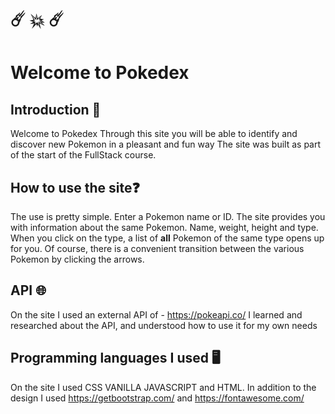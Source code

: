 # ☄️ 💥 ☄️
# Welcome to Pokedex

## Introduction 📌
Welcome to Pokedex
Through this site you will be able to identify and discover new Pokemon in a pleasant and fun way
The site was built as part of the start of the FullStack course.

## How to use the site❓
The use is pretty simple.
Enter a Pokemon name or ID. The site provides you with information about the same Pokemon. Name, weight, height and type.
When you click on the type, a list of **all** Pokemon of the same type opens up for you.
Of course, there is a convenient transition between the various Pokemon by clicking the arrows.

## API 🌐
On the site I used an external API of - https://pokeapi.co/
I learned and researched about the API, and understood how to use it for my own needs


## Programming languages ​​I used 🖥

On the site I used CSS VANILLA JAVASCRIPT and HTML.
In addition to the design I used https://getbootstrap.com/ and https://fontawesome.com/

